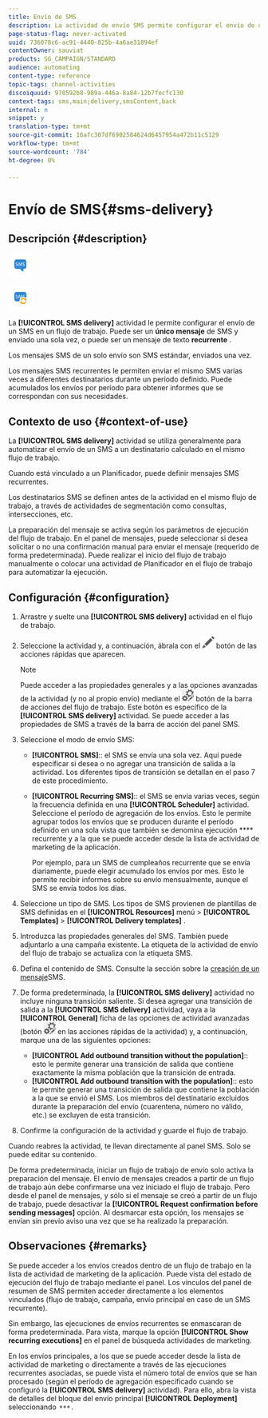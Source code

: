 ```yaml
---
title: Envío de SMS
description: La actividad de envío SMS permite configurar el envío de un solo mensaje SMS o un SMS recurrente en un flujo de trabajo.
page-status-flag: never-activated
uuid: 736078c6-ac91-4440-825b-4a6ae31894ef
contentOwner: sauviat
products: SG_CAMPAIGN/STANDARD
audience: automating
content-type: reference
topic-tags: channel-activities
discoiquuid: 978592b8-989a-446a-8a84-12b7fecfc130
context-tags: sms,main;delivery,smsContent,back
internal: n
snippet: y
translation-type: tm+mt
source-git-commit: 16afc307df6902584624d6457954a472b11c5129
workflow-type: tm+mt
source-wordcount: '784'
ht-degree: 0%

---
```



# Envío de SMS{#sms-delivery}

## Descripción {#description}

![](assets/sms.png)

![](assets/recurrentsms.png)

La **[!UICONTROL SMS delivery]** actividad le permite configurar el envío de un SMS en un flujo de trabajo. Puede ser un **único mensaje** de SMS y enviado una sola vez, o puede ser un mensaje de texto **recurrente** .

Los mensajes SMS de un solo envío son SMS estándar, enviados una vez.

Los mensajes SMS recurrentes le permiten enviar el mismo SMS varias veces a diferentes destinatarios durante un período definido. Puede acumulados los envíos por período para obtener informes que se correspondan con sus necesidades.

## Contexto de uso {#context-of-use}

La **[!UICONTROL SMS delivery]** actividad se utiliza generalmente para automatizar el envío de un SMS a un destinatario calculado en el mismo flujo de trabajo.

Cuando está vinculado a un Planificador, puede definir mensajes SMS recurrentes.

Los destinatarios SMS se definen antes de la actividad en el mismo flujo de trabajo, a través de actividades de segmentación como consultas, intersecciones, etc.

La preparación del mensaje se activa según los parámetros de ejecución del flujo de trabajo. En el panel de mensajes, puede seleccionar si desea solicitar o no una confirmación manual para enviar el mensaje (requerido de forma predeterminada). Puede realizar el inicio del flujo de trabajo manualmente o colocar una actividad de Planificador en el flujo de trabajo para automatizar la ejecución.

## Configuración {#configuration}

1. Arrastre y suelte una **[!UICONTROL SMS delivery]** actividad en el flujo de trabajo.
1. Seleccione la actividad y, a continuación, ábrala con el ![](assets/edit_darkgrey-24px.png) botón de las acciones rápidas que aparecen.

   >[!NOTE]
   >
   >Puede acceder a las propiedades generales y a las opciones avanzadas de la actividad (y no al propio envío) mediante el ![](assets/dlv_activity_params-24px.png) botón de la barra de acciones del flujo de trabajo. Este botón es específico de la **[!UICONTROL SMS delivery]** actividad. Se puede acceder a las propiedades de SMS a través de la barra de acción del panel SMS.

1. Seleccione el modo de envío SMS:

   * **[!UICONTROL SMS]**:: el SMS se envía una sola vez. Aquí puede especificar si desea o no agregar una transición de salida a la actividad. Los diferentes tipos de transición se detallan en el paso 7 de este procedimiento.
   * **[!UICONTROL Recurring SMS]**:: el SMS se envía varias veces, según la frecuencia definida en una **[!UICONTROL Scheduler]** actividad. Seleccione el período de agregación de los envíos. Esto le permite agrupar todos los envíos que se producen durante el período definido en una sola vista que también se denomina ejecución **** recurrente y a la que se puede acceder desde la lista de actividad de marketing de la aplicación.

      Por ejemplo, para un SMS de cumpleaños recurrente que se envía diariamente, puede elegir acumulado los envíos por mes. Esto le permite recibir informes sobre su envío mensualmente, aunque el SMS se envía todos los días.

1. Seleccione un tipo de SMS. Los tipos de SMS provienen de plantillas de SMS definidas en el **[!UICONTROL Resources]** menú > **[!UICONTROL Templates]** > **[!UICONTROL Delivery templates]** .
1. Introduzca las propiedades generales del SMS. También puede adjuntarlo a una campaña existente. La etiqueta de la actividad de envío del flujo de trabajo se actualiza con la etiqueta SMS.
1. Defina el contenido de SMS. Consulte la sección sobre la [creación de un mensaje](../../channels/using/creating-an-sms-message.md)SMS.
1. De forma predeterminada, la **[!UICONTROL SMS delivery]** actividad no incluye ninguna transición saliente. Si desea agregar una transición de salida a la **[!UICONTROL SMS delivery]** actividad, vaya a la **[!UICONTROL General]** ficha de las opciones de actividad avanzadas (botón ![](assets/dlv_activity_params-24px.png) en las acciones rápidas de la actividad) y, a continuación, marque una de las siguientes opciones:

   * **[!UICONTROL Add outbound transition without the population]**:: esto le permite generar una transición de salida que contiene exactamente la misma población que la transición de entrada.
   * **[!UICONTROL Add outbound transition with the population]**:: esto le permite generar una transición de salida que contiene la población a la que se envió el SMS. Los miembros del destinatario excluidos durante la preparación del envío (cuarentena, número no válido, etc.) se excluyen de esta transición.

1. Confirme la configuración de la actividad y guarde el flujo de trabajo.

Cuando reabres la actividad, te llevan directamente al panel SMS. Solo se puede editar su contenido.

De forma predeterminada, iniciar un flujo de trabajo de envío solo activa la preparación del mensaje. El envío de mensajes creados a partir de un flujo de trabajo aún debe confirmarse una vez iniciado el flujo de trabajo. Pero desde el panel de mensajes, y sólo si el mensaje se creó a partir de un flujo de trabajo, puede desactivar la **[!UICONTROL Request confirmation before sending messages]** opción. Al desmarcar esta opción, los mensajes se envían sin previo aviso una vez que se ha realizado la preparación.

## Observaciones {#remarks}

Se puede acceder a los envíos creados dentro de un flujo de trabajo en la lista de actividad de marketing de la aplicación. Puede vista del estado de ejecución del flujo de trabajo mediante el panel. Los vínculos del panel de resumen de SMS permiten acceder directamente a los elementos vinculados (flujo de trabajo, campaña, envío principal en caso de un SMS recurrente).

Sin embargo, las ejecuciones de envíos recurrentes se enmascaran de forma predeterminada. Para vista, marque la opción **[!UICONTROL Show recurring executions]** en el panel de búsqueda actividades de marketing.

En los envíos principales, a los que se puede acceder desde la lista de actividad de marketing o directamente a través de las ejecuciones recurrentes asociadas, se puede vista el número total de envíos que se han procesado (según el período de agregación especificado cuando se configuró la **[!UICONTROL SMS delivery]** actividad). Para ello, abra la vista de detalles del bloque del envío principal **[!UICONTROL Deployment]** seleccionando ![](assets/wkf_dlv_detail_button.png).
